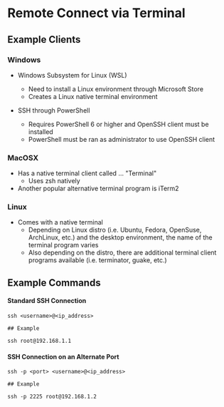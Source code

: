 # Remote Connect via Terminal

## Example Clients

### Windows

* Windows Subsystem for Linux (WSL)
  * Need to install a Linux environment through Microsoft Store
  * Creates a Linux native terminal environment

* SSH through PowerShell
  * Requires PowerShell 6 or higher and OpenSSH client must be installed
  * PowerShell must be ran as administrator to use OpenSSH client

### MacOSX

* Has a native terminal client called ... "Terminal"
  * Uses zsh natively
* Another popular alternative terminal program is iTerm2

### Linux

* Comes with a native terminal
  * Depending on Linux distro (i.e. Ubuntu, Fedora, OpenSuse, ArchLinux, etc.) and the desktop environment, the name of the terminal program varies
  * Also depending on the distro, there are additional terminal client programs available (i.e. terminator, guake, etc.)


## Example Commands

#### Standard SSH Connection

```
ssh <username>@<ip_address>

## Example

ssh root@192.168.1.1
```

#### SSH Connection on an Alternate Port

```
ssh -p <port> <username>@<ip_address>

## Example

ssh -p 2225 root@192.168.1.2
```
